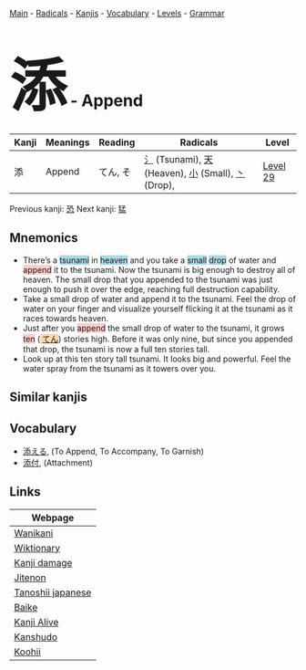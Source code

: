 <style> bigfont {font-size: 100px}</style>
[Main](../index.md) -
[Radicals](../radicals.md) -
[Kanjis](../kanjis.md) -
[Vocabulary](../vocabulary.md) -
[Levels](../levels.md) -
[Grammar](../grammar.md)
# <bigfont> 添</bigfont> - Append 

| Kanji | Meanings | Reading | Radicals | Level |
| --- | --- | --- | --- | --- |
| 添 | Append | てん, そ | [氵](../radicals/氵.md) (Tsunami), [天](../radicals/天.md) (Heaven), [小](../radicals/小.md) (Small), [丶](../radicals/丶.md) (Drop),  | [Level 29](../levels/wk_level29.md) |

Previous kanji: [恐](恐.md) Next kanji: [猛](猛.md) 

## Mnemonics
 * There’s a <span style="background-color:#ADD8E6"> tsunami</span> in <span style="background-color:#ADD8E6"> heaven</span> and you take a <span style="background-color:#ADD8E6"> small</span> <span style="background-color:#ADD8E6"> drop</span> of water and <span style="background-color:#ffcccb"> append</span> it to the tsunami. Now the tsunami is big enough to destroy all of heaven. The small drop that you appended to the tsunami was just enough to push it over the edge, reaching full destruction capability.
* Take a small drop of water and append it to the tsunami. Feel the drop of water on your finger and visualize yourself flicking it at the tsunami as it races towards heaven.
* Just after you <span style="background-color:#ffcccb"> append</span> the small drop of water to the tsunami, it grows <span style="background-color:#ffcccb"> ten</span> (<span style="background-color:#fed8b1"> [てん](https://jisho.org/search/てん)</span>) stories high. Before it was only nine, but since you appended that drop, the tsunami is now a full ten stories tall.
* Look up at this ten story tall tsunami. It looks big and powerful. Feel the water spray from the tsunami as it towers over you.


## Similar kanjis
 


## Vocabulary
 * [添える](../vocabulary/添.md), (To Append, To Accompany, To Garnish)
* [添付](../vocabulary/添.md), (Attachment)



## Links 

| Webpage |
| --- |
| [Wanikani          ](https://www.wanikani.com/kanji/添) |
| [Wiktionary        ](https://en.wiktionary.org/wiki/添) |
| [Kanji damage      ](http://www.kanjidamage.com/kanji/search?utf8=✓&q=添) |
| [Jitenon           ](https://jitenon.com/kanji/添) |
| [Tanoshii japanese ](https://www.tanoshiijapanese.com/dictionary/kanji.cfm?k=添) |
| [Baike             ](https://baike.baidu.com/item/添) |
| [Kanji Alive       ](https://app.kanjialive.com/添) |
| [Kanshudo          ](https://www.kanshudo.com/searchmn?q=添) |
| [Koohii            ](https://kanji.koohii.com/study/kanji/添) |
